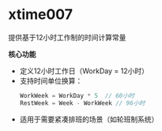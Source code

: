# xtime007  
提供基于12小时工作制的时间计算常量  

**核心功能**  
- 定义12小时工作日（WorkDay = 12小时）  
- 支持时间单位换算：  
  ```go  
  WorkWeek = WorkDay * 5  // 60小时  
  RestWeek = Week - WorkWeek // 96小时  
  ```  
- 适用于需要紧凑排班的场景（如轮班制系统）
